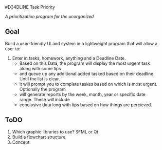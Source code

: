 #D34DLINE Task Priority

_A prioritization program for the unorganized_

## Goal
Build a user-friendly UI and system in a lightweight program that will allow a user to:

1. Enter in tasks, homework, anything and a Deadline Date.
	* Based on this Data, the program will display the most urgent task along with some tips
	* and queue up any additional added tasked based on their deadline. Until the list is clear,
	* it will prompt you to complete taskes based on which is most urgent. Optionally the program
	* will generate reports by the week, month, year or specific date range. These will include
	* conclusive data long with tips based on how things are percieved.


## ToDO
1. Which graphic libraries to use?  SFML or Qt
2. Build a flowchart structure.
3. Concept
